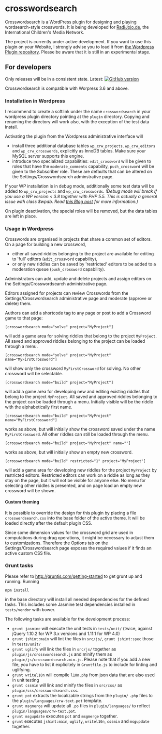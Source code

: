 crosswordsearch
===============

Crosswordsearch is a WordPress plugin for designing and playing wordsearch-style crosswords.
It is being developed for [RadiJojo.de](radijojo.de), the International Children's Media Network.

The project is currently under active development. If you want to use this plugin on your
Website, I strongly advise you to load it from
[the Wordpress Plugin repository](http://wordpress.org/plugins/crosswordsearch). Please be
aware that it is still in an experimental stage.

## For developers

Only releases will be in a consistent state. Latest: [![GitHub version](https://badge.fury.io/gh/ccprog%2Fcrosswordsearch.png)](http://badge.fury.io/gh/ccprog%2Fcrosswordsearch)

Crosswordsearch is compatible with Worpress 3.6 and above.

### Installation in Wordpress

I recommend to create a softlink under the name `crosswordsearch` in your wordpress plugin
directory pointing at the `plugin` directory. Copying and renaming the directory will work also,
with the exception of the test data install.

Activating the plugin from the Wordpress administrative interface will
+ install three additional database tables `wp_crw_projects`, `wp_crw_editors` and
  `wp_crw_crosswords`, explicitly as InnoDB tables. Make sure your MySQL server supports
  this engine.
+ introduce two specialized capabilities: `edit_crossword` will be given to roles that have
  the `moderate_comments` capability, `push_crossword` will be given to the Subscriber role.
  These are defaults that can be altered on the Settings/Crosswordsearch adminstrative page.

If your WP installation is in debug mode, additionally some test data will be added to
`wp_crw_projects` and `wp_crw_crosswords`. *(Debug mode will break if you use a WP version
&lt; 3.8 together with PHP 5.5. This is actually a general issue with class $wpdb. Read
[this Blog post](http://make.wordpress.org/core/2014/04/07/mysql-in-wordpress-3-9/) for more
information.)*

On plugin deactivation, the special roles will be removed, but the data tables are left in place.

### Usage in Wordpress

Crosswords are organised in projects that share a common set of editors. On a page for building a
new crossword,
+ either all saved riddles belonging to the project are available for editing to 'full' editors
  (`edit_crossword` capability),
+ or only new riddles can be saved by 'restricted' editors to be added to a moderation queue
  (`push_crossword` capability).

Administrators can add, update and delete projects and assign editors on the Settings/Crosswordsearch
administrative page.

Editors assigned for projects can review Crosswords from the Settings/Crosswordsearch administrative
page and moderate (approve or delete) them.

Authors can add a shortcode tag to any page or post to add a Crossword game to that page:

```
[crosswordsearch mode="solve" project="MyProject"]
```

will add a game area for solving riddles that belong to the project `MyProject`. All saved
and approved riddles belonging to the project can be loaded through a menu.

```
[crosswordsearch mode="solve" project="MyProject" name="MyFirstCrossword"]
```
will show only the crossword `MyFirstCrossword` for solving. No other crossword will be
selectable.

```
[crosswordsearch mode="build" project="MyProject"]
```
will add a game area for developing new and editing existing riddles that belong to the
project `MyProject`. All saved and approved riddles belonging to the project can be
loaded through a menu. Initially visible will be the riddle with the alphabetically first
name.

```
[crosswordsearch mode="build" project="MyProject" name="MyFirstCrossword"]
```
works as above, but will initially show the crossword saved under the name `MyFirstCrossword`.
All other riddles can still be loaded through the menu.

```
[crosswordsearch mode="build" project="MyProject" name=""]
```
works as above, but will initially show an empty new crossword.

```
[crosswordsearch mode="build" restricted="1" project="MyProject"]
```
will add a game area for developing new riddles for the project `MyProject` by restricted
editors. Restricted editors can work on a riddle as long as they stay on the page,
but it will not be visible for anyone else. No menu for selecting other riddles is
presented, and on page load an empty new crossword will be shown.

#### Custom theming

It is possible to override the design for this plugin by placing a file
`crosswordsearch.css` into the base folder of the active theme. It will be loaded
directly after the default plugin CSS.

Since some dimension values for the crossword grid are used in computations during
drag operations, it might be necessary to adjust them to customizations. Therefore
the Options tab on the Settings/Crosswordsearch page exposes the required values
if it finds an active custom CSS file.

### Grunt tasks

Please refer to http://gruntjs.com/getting-started to get grunt up and running. Running
```
npm install
```
in the base directory will install all needed dependencies for the defined tasks. This includes
some Jasmine test dependencies installed in `tests/vendor` with bower.

The following tasks are available for the development process:

+ `grunt jasmine` will execute the unit tests in `tests/unit/` (twice, against jQuery 1.10.2
  for WP 3.x versions and 1.11.1 for WP 4.0)
+ `grunt jshint:main` will lint the files in `src/js/`, `grunt jshint:spec` those in `tests/unit/`
+ `grunt uglify` will link the files in `src/js/` together as `plugin/js/crosswordsearch.js`
  and minify them as `plugin/js/crosswordsearch.min.js`. Please note that if you add a new file,
  you have to list it explicitely in `Gruntfile.js` to include for linting and uglifying.
+ `grunt writel10n` will compile `l10n.php` from json data that are also used in unit testing
+ `grunt cssmin` will link and minify the files in `src/css/` as `plugin/css/crosswordsearch.css`.
+ `grunt pot` extracts the localizable strings from the `plugin/` `.php` files to the
  `plugin/languages/crw-text.pot` template.
+ `grunt msgmerge` will update all `.po` files in `plugin/languages/` to reflect
  `plugin/languages/crw-text.pot`.
+ `grunt msgupdate` executes `pot` and `msgmerge` together.
+ `grunt` executes `jshint:main`, `uglify`, `writel10n`, `cssmin` and `msgupdate` together.

